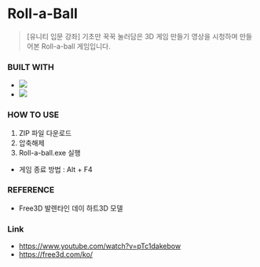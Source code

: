 # Roll-a-Ball

> [유니티 입문 강좌] 기초만 꾹꾹 눌러담은 3D 게임 만들기 영상을 시청하며 만들어본 Roll-a-ball 게임입니다.

### BUILT WITH

* <img src="https://img.shields.io/badge/Unity-000000?style=flat-square&logo=Unity&logoColor=white"/></a>
* <img src="https://img.shields.io/badge/C＃-6428B4?style=flat-square&logo=&logoColor=white"/></a>

### HOW TO USE

1. ZIP 파일 다운로드
2. 압축해제
3. Roll-a-ball.exe 실행

  * 게임 종료 방법 : Alt + F4

### REFERENCE

* Free3D 발렌타인 데이 하트3D 모델

### Link

* https://www.youtube.com/watch?v=pTc1dakebow
* https://free3d.com/ko/
